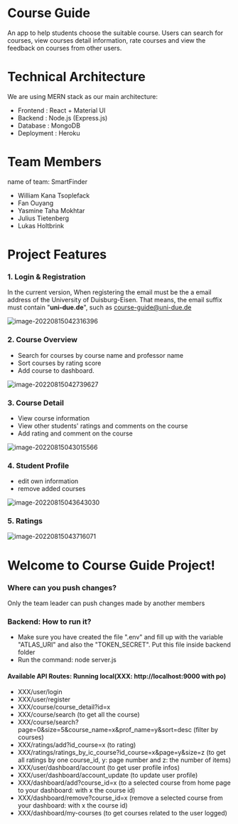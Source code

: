 # Course Guide

An app to help students choose the suitable course. Users can search for courses, view courses detail information, rate courses and view the feedback on courses from other users.

# Technical Architecture

We are using MERN stack as our main architecture:

- Frontend : React + Material UI
- Backend : Node.js  (Express.js)
- Database : MongoDB
- Deployment : Heroku

# Team Members

name of team: SmartFinder

- William Kana Tsoplefack
- Fan Ouyang
- Yasmine Taha Mokhtar
- Julius Tietenberg
- Lukas Holtbrink

# Project Features

### 1. Login & Registration

In the current version, When registering the email must be the a email address of the University of Duisburg-Eisen. That means, the email suffix must contain "**uni-due.de**", such as course-guide@uni-due.de

![image-20220815042316396](https://user-images.githubusercontent.com/102190949/184554227-3ed21d05-0086-4dc4-b89e-940b5c158313.png)

### 2. Course Overview

- Search for courses by course name and professor name
- Sort courses by rating score
- Add course to dashboard.

![image-20220815042739627](https://user-images.githubusercontent.com/102190949/184554241-8781dba4-62b0-4a1d-b4ae-17f73d615a7a.png)

### 3. Course Detail

- View course information
- View other students' ratings and comments on the course
- Add rating and comment on the course

![image-20220815043015566](https://user-images.githubusercontent.com/102190949/184554251-4ffc620b-ad0d-4936-a312-881d0c079d47.png)

### 4. Student Profile

- edit own information
- remove added courses

![image-20220815043643030](https://user-images.githubusercontent.com/102190949/184554259-f977ea0e-365e-45a1-80f6-a506a756c3a9.png)

### 5. Ratings

![image-20220815043716071](https://user-images.githubusercontent.com/102190949/184554268-cf6a97aa-2000-4357-a344-a33a8635732d.png)

# Welcome to Course Guide Project!

<div>
    <h3>Where can you push changes?</h3>
    <p>
    Only the team leader can push changes made by another members
    </p>
</div>

<div>
<h3>Backend: How to run it?</h3>
<ul>
  <li>Make sure you have created the file ".env" and fill up with the variable "ATLAS_URI" and also the "TOKEN_SECRET". Put this file inside backend folder</li>
  <li>Run the command: node  server.js</li>
</ul>  

<h4>Available API Routes: Running local(XXX: http://localhost:9000 with po)</h4>
<ul>
  <li>XXX/user/login</li>
  <li>XXX/user/register</li>
  <li>XXX/course/course_detail?id=x</li>
  <li>XXX/course/search (to get all the course)</li>
  <li>XXX/course/search?page=0&size=5&course_name=x&prof_name=y&sort=desc (filter by courses)</li>
  <li>XXX/ratings/add?id_course=x (to rating)</li>
  <li>XXX/ratings/ratings_by_ic_course?id_course=x&page=y&size=z (to get all ratings by one course_id, y: page number and z: the number of items)</li>
  <li>XXX/user/dashboard/account (to get user profile infos)</li>
  <li>XXX/user/dashboard/account_update (to update user profile)</li>

  <li>XXX/dashboard/add?course_id=x (to a selected course from home page to your dashboard: with x the course id)</li>
  <li>XXX/dashboard/remove?course_id=x (remove a selected course from your dashboard: with x the course id)</li>
  <li>XXX/dashboard/my-courses (to get courses related to the user logged)</li>
</ul>  
</div>

